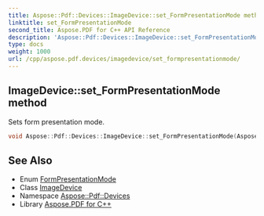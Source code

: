 ```yaml
---
title: Aspose::Pdf::Devices::ImageDevice::set_FormPresentationMode method
linktitle: set_FormPresentationMode
second_title: Aspose.PDF for C++ API Reference
description: 'Aspose::Pdf::Devices::ImageDevice::set_FormPresentationMode method. Sets form presentation mode in C++.'
type: docs
weight: 1000
url: /cpp/aspose.pdf.devices/imagedevice/set_formpresentationmode/
---
```

## ImageDevice::set_FormPresentationMode method


Sets form presentation mode.

```cpp
void Aspose::Pdf::Devices::ImageDevice::set_FormPresentationMode(Aspose::Pdf::Devices::FormPresentationMode value)
```

## See Also

* Enum [FormPresentationMode](../../formpresentationmode/)
* Class [ImageDevice](../)
* Namespace [Aspose::Pdf::Devices](../../)
* Library [Aspose.PDF for C++](../../../)
